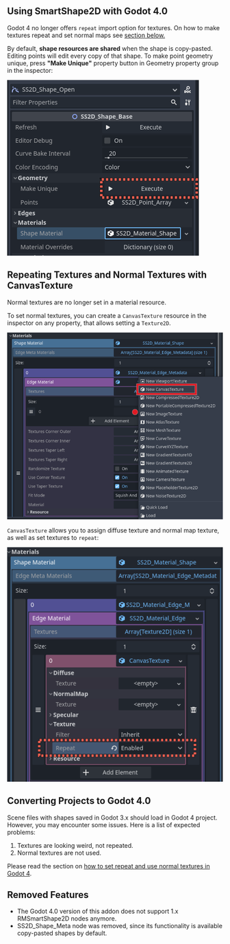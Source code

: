 Using SmartShape2D with Godot 4.0
---

Godot 4 no longer offers `repeat` import option for textures. On how to make textures repeat and 
set normal maps see [section below.](#repeating-textures-and-normal-textures-with-canvastexture)

By default, **shape resources are shared** when the shape is copy-pasted. Editing points will edit every copy of that shape.
To make point geometry unique, press **"Make Unique"** property button in Geometry property group in the inspector:

![Making Shape Geometry Unique](imgs/godot4-make-points-unique.png)

## Repeating Textures and Normal Textures with CanvasTexture

Normal textures are no longer set in a material resource. 

To set normal textures, you can create a `CanvasTexture` resource in the inspector on any property, that allows setting a `Texture2D`. 

![Creating CanvasTexture](imgs/godot4-create-texture-res.png)

`CanvasTexture` allows you to assign diffuse texture and normal map texture, as well as set textures to `repeat`:

![Assigning Texture, Normal Map and Setting Repeat flag](img/../imgs/godot4-assign-normal-tex.png)

## Converting Projects to Godot 4.0

Scene files with shapes saved in Godot 3.x should load in Godot 4 project. However, you may encounter some issues. Here is a list of expected problems:
1. Textures are looking weird, not repeated.
2. Normal textures are not used.

Please read the section on [how to set repeat and use normal textures in Godot 4](#repeating-textures-and-normal-textures-with-canvastexture).

## Removed Features

- The Godot 4.0 version of this addon does not support 1.x RMSmartShape2D nodes anymore.
- SS2D_Shape_Meta node was removed, since its functionality is available  copy-pasted shapes by default.
